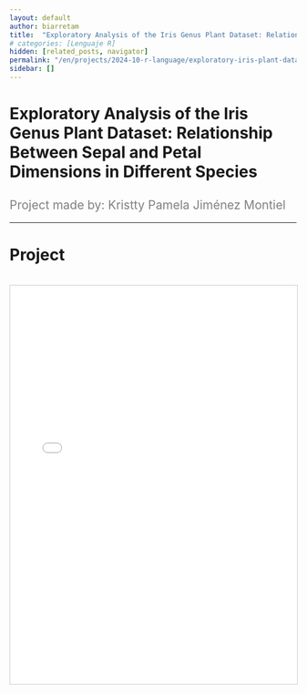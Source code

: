 ```yaml
---
layout: default
author: biarretam
title:  "Exploratory Analysis of the Iris Genus Plant Dataset: Relationship Between Sepal and Petal Dimensions in Different Species"
# categories: [Lenguaje R]
hidden: [related_posts, navigator]
permalink: "/en/projects/2024-10-r-language/exploratory-iris-plant-dataset.html"
sidebar: []
---
```


# Exploratory Analysis of the Iris Genus Plant Dataset: Relationship Between Sepal and Petal Dimensions in Different Species

<h2 style="color: gray; font-weight: normal;">
Project made by: Kristty Pamela Jiménez Montiel
</h2>

---

# Project
<br>

<iframe 
    src="/assets/pdf/2024-10-r/pamela_jimenez.pdf" 
    width="100%" 
    height="700" 
    style="border: 1px solid #ccc;"
></iframe>